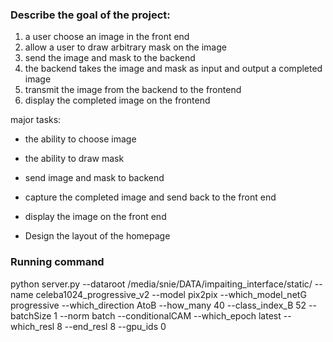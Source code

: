 ### Describe the goal of the project:

1. a user choose an image in the front end
2. allow a user to draw arbitrary mask on the image
3. send the image and mask to the backend
4. the backend takes the image and mask as input and output a completed image
5. transmit the image from the backend to the frontend
6. display the completed image on the frontend

major tasks:
* the ability to choose image
* the ability to draw mask
* send image and mask to backend
* capture the completed image and send back to the front end
* display the image on the front end


* Design the layout of the homepage

### Running command
python server.py --dataroot /media/snie/DATA/impaiting_interface/static/ --name celeba1024_progressive_v2 --model pix2pix --which_model_netG progressive --which_direction AtoB --how_many 40 --class_index_B 52 --batchSize 1 --norm batch --conditionalCAM --which_epoch latest --which_resl 8 --end_resl 8 --gpu_ids 0

